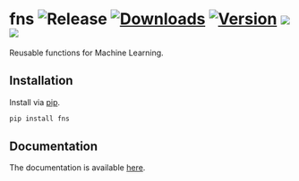 # fns ![Release](https://github.com/amitness/fns/workflows/Release/badge.svg) [![Downloads](https://pepy.tech/badge/fns/month)](https://pepy.tech/project/fns) [![Version](https://img.shields.io/pypi/v/fns)](https://pypi.org/project/fns/) ![](https://img.shields.io/github/license/amitness/fns) ![](https://img.shields.io/pypi/pyversions/fns)

Reusable functions for Machine Learning.

## Installation

Install via [pip](https://pypi.org/project/fns).

```bash
pip install fns
```

## Documentation

The documentation is available [here](https://amitness.com/fns/).

